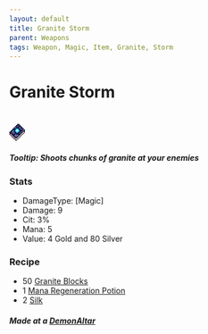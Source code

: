 ```yaml
---
layout: default
title: Granite Storm
parent: Weapons
tags: Weapon, Magic, Item, Granite, Storm
---
```


# Granite Storm
#
![Icon](https://raw.githubusercontent.com/RickLugtigheid/SupernovaMod/main/Items/Weapons/PreHardmode/GraniteStorm.png)

##### Tooltip: *Shoots chunks of granite at your enemies*

### Stats
- DamageType: [Magic]
- Damage: 9
- Cit: 3%
- Mana: 5
- Value: 4 Gold and 80 Silver

### Recipe
- 50 [Granite Blocks](https://terraria.gamepedia.com/Granite_Block)
- 1 [Mana Regeneration Potion](https://terraria.gamepedia.com/Mana_Regeneration_Potion)
- 2 [Silk](https://terraria.gamepedia.com/Silk)

##### Made at a [DemonAltar](https://terraria.gamepedia.com/Demon_Altar)